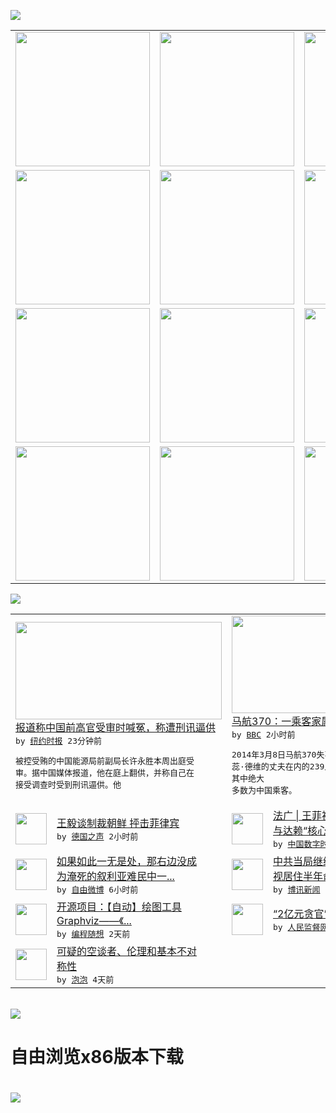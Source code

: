 

<a href="https://github.com/greatfire/z/raw/master/FreeBrowser.apk"><img src="https://raw.githubusercontent.com/greatfire/wiki/master/x/header.png" /></a><table><tr><td width="262" align="center" valign="center"><a href="https://github.com/greatfire/wiki/wiki/nyt" title="纽约时报中文网 国际纵览"><img src="https://raw.githubusercontent.com/greatfire/wiki/master/x/nyt_flag.png" width="215"/></a></td><td width="262" align="center" valign="center"><a href="https://github.com/greatfire/wiki/wiki/dw" title=""><img src="https://raw.githubusercontent.com/greatfire/wiki/master/x/dw_flag.png" width="215"/></a></td><td width="262" align="center" valign="center"><a href="https://github.com/greatfire/wiki/wiki/rmjd" title=""><img src="https://raw.githubusercontent.com/greatfire/wiki/master/x/rmjd_flag.png" width="215"/></a></td></tr><tr><td width="262" align="center" valign="center"><a href="https://github.com/paopaonetizen/website" title="泡泡 - 未经审查的互联网信息"><img src="https://raw.githubusercontent.com/greatfire/wiki/master/x/pp_flag.png" width="215"/></a></td><td width="262" align="center" valign="center"><a href="https://github.com/getlantern/mirror" title="以及自由微博和GreatFire.org官方中文论坛"><img src="https://raw.githubusercontent.com/greatfire/wiki/master/x/lantern_flag.png" width="215"/></a></td><td width="262" align="center" valign="center"><a href="https://github.com/cdtmirrors/m/" title=""><img src="https://raw.githubusercontent.com/greatfire/wiki/master/x/cdt_flag.png" width="215"/></a></td></tr><tr><td width="262" align="center" valign="center"><a href="https://github.com/program-think/blog" title="编程随想的博客"><img src="https://raw.githubusercontent.com/greatfire/wiki/master/x/pt_flag.png" width="215"/></a></td><td width="262" align="center" valign="center"><a href="https://github.com/greatfire/wiki/wiki/bbc" title=""><img src="https://raw.githubusercontent.com/greatfire/wiki/master/x/bbc_flag.png" width="215"/></a></td><td width="262" align="center" valign="center"><a href="https://github.com/freeweibo/s" title="自由微博 - 匿名和不受屏蔽的新浪微博搜索"><img src="https://raw.githubusercontent.com/greatfire/wiki/master/x/fw_flag.png" width="215"/></a></td></tr><tr><td width="262" align="center" valign="center"><a href="https://github.com/greatfire/wiki/wiki/google" title=""><img src="https://raw.githubusercontent.com/greatfire/wiki/master/x/google_flag.png" width="215"/></a></td><td width="262" align="center" valign="center"><a href="https://github.com/bxnews/boxun" title=""><img src="https://raw.githubusercontent.com/greatfire/wiki/master/x/bx_flag.png" width="215"/></a></td><td width="262" align="center" valign="center"><a href="https://github.com/greatfire/wiki/wiki/open-source" title="欢迎访问GreatFire.org开发者项目网站"><img src="https://raw.githubusercontent.com/greatfire/wiki/master/x/open-source_flag.png" width="215"/></a></td></tr></table><img src="https://raw.githubusercontent.com/greatfire/wiki/master/x/newsfeed text.png" /><table cols="4"><tr><td colspan="2" width="380"><a href="https://d3qlz4p8smvoli.cloudfront.net/china/20160226/c26chinatorture/"><img src="http://static01.nyt.com/images/2016/02/26/world/26chinatorture-web1/26chinatorture-web1-articleLarge.jpg" width="330" height="156"/></a></br><a href="https://d3qlz4p8smvoli.cloudfront.net/china/20160226/c26chinatorture/">报道称中国前高官受审时喊冤，称遭刑讯逼供</a></br><kbd> by <a href="http://m.cn.nytimes.com/">纽约时报</a> 23分钟前 </kbd></br><pre>被控受贿的中国能源局前副局长许永胜本周出庭受<br/>审。据中国媒体报道，他在庭上翻供，并称自己在<br/>接受调查时受到刑讯逼供。他</pre></td><td colspan="2" width="380"><a href="http://www.bbc.com/zhongwen/simp/world/2016/02/160225_mh370_damage_claim"><img src="http://a.files.bbci.co.uk/worldservice/live/assets/images/2015/11/11/151111214131_mh370_144x81_reuters_nocredit.jpg" width="330" height="156"/></a></br><a href="http://www.bbc.com/zhongwen/simp/world/2016/02/160225_mh370_damage_claim">马航370：一乘客家属索赔760万美元</a></br><kbd> by <a href="http://www.bbc.co.uk/zhongwen/simp">BBC</a> 2小时前 </kbd></br><pre>2014年3月8日马航370失事，包括K·斯<br/>蕊·德维的丈夫在内的239人遇难, 其中绝大<br/>多数为中国乘客。</pre></td></tr><tr><td><img src="http://www.dw.com/image/0,,18580826_302,00.jpg" width="50" height="50"/></td><td width="280"><a href="http://dw.com/p/1I2Zg?maca=chi-GK-text-greatfire-all-chinese-15625-xml-mrss">王毅谈制裁朝鲜 抨击菲律宾</a></br><kbd> by <a href="http://dw.de">德国之声</a> 2小时前 </kbd></td><td><img src="https://i1.wp.com/chinadigitaltimes.net/chinese/files/2016/02/Screen-Shot-2016-02-25-at-%E4%B8%8A%E5%8D%8811.05.50.png?resize=550%2C311" width="50" height="50"/></td><td width="280"><a href="https://chinadigitaltimes.net/chinese/2016/02/%E6%B3%95%E5%B9%BF-%E7%8E%8B%E8%8F%B2%E8%A2%AB%E5%AE%98%E6%96%B9%E5%AA%92%E4%BD%93%E6%8C%87%E6%8E%A7%E4%B8%8E%E8%BE%BE%E8%B5%96%E6%A0%B8%E5%BF%83%E5%A4%B4%E7%9B%AE%E5%85%B1/">法广 | 王菲被官方媒体指控<br/>与达赖“核心头目”共同...</a></br><kbd> by <a href="http://chinadigitaltimes.net/chinese/">中国数字时代</a> 4小时前 </kbd></td></tr><tr><td><img src="https://raw.githubusercontent.com/greatfire/wiki/master/x/fw_logo.png" width="50" height="50"/></td><td width="280"><a href="https://freeweibo.com/weibo/3946570808042264">如果如此一无是处，那右边没成<br/>为淹死的叙利亚难民中一...</a></br><kbd> by <a href="https://freeweibo.com/">自由微博</a> 6小时前 </kbd></td><td><img src="http://www.boxun.com/news/images/2016/02/201602252141china1.jpg" width="50" height="50"/></td><td width="280"><a href="http://www.boxun.com/news/gb/china/2016/02/201602252141.shtml">中共当局继续抹黑律师张凯被监<br/>视居住半年命运未卜请看...</a></br><kbd> by <a href="http://www.boxun.com">博讯新闻</a> 1天前 </kbd></td></tr><tr><td><img src="http://lh4.googleusercontent.com/fkVpNoNysQXG3Q9ZNUZPW6QwNcXa0Qu_aE0TSSHFIczPC7PLjPpu1QIOtbt04qBrTZAUlxDSvvekxE_pDQ2WDKbaufdDw0J0BDVg2WAHSA6DSBa_FnWmTAfxHyEJxxL5uSuxrkzLr48" width="50" height="50"/></td><td width="280"><a href="http://feedproxy.google.com/~r/programthink/~3/Efk8QUhZSS0/opensource-review-graphviz.html">开源项目：【自动】绘图工具 <br/>Graphviz——《...</a></br><kbd> by <a href="http://program-think.blogspot.com">编程随想</a> 2天前 </kbd></td><td><img src="http://www.rmjdw.com/uploads/allimg/160223/10101CB7-0.jpg" width="50" height="50"/></td><td width="280"><a href="http://www.rmjdw.com//fanfuqianshao/20160223/15516.html">“2亿元贪官”开罚单不手软 </a></br><kbd> by <a href="http://www.rmjdw.com/">人民监督网</a> 3天前 </kbd></td></tr><tr><td><img src="https://raw.githubusercontent.com/greatfire/wiki/master/x/pp_logo.png" width="50" height="50"/></td><td width="280"><a href="https://pao-pao.net/article/675">可疑的空谈者、伦理和基本不对<br/>称性</a></br><kbd> by <a href="https://pao-pao.net">泡泡</a> 4天前 </kbd></td></table></br><a href="https://github.com/greatfire/z/raw/master/FreeBrowser.apk"><img src="https://raw.githubusercontent.com/greatfire/wiki/master/x/download app.png" /></a><h1>自由浏览x86版本下载<h1><a href="https://github.com/greatfire/z/raw/master/FreeBrowser-x86.apk"><img src="https://raw.githubusercontent.com/greatfire/images/master/fb86.qr.png" /></a>